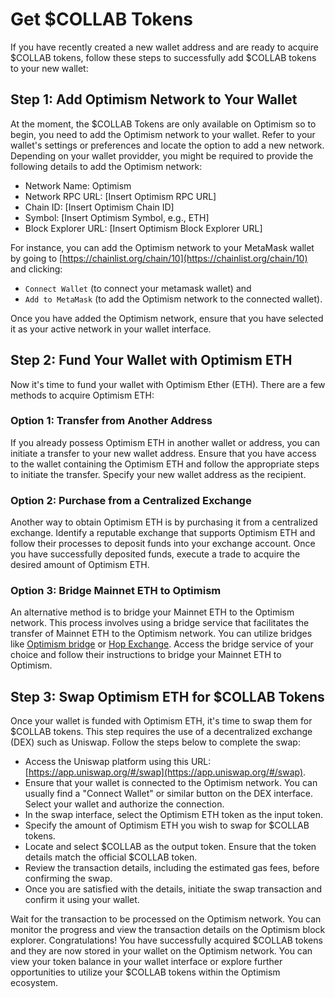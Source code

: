 # Get $COLLAB Tokens

If you have recently created a new wallet address and are ready to acquire $COLLAB tokens, follow these steps to successfully add $COLLAB tokens to your new wallet:

## Step 1: Add Optimism Network to Your Wallet

At the moment, the $COLLAB Tokens are only available on Optimism so to begin, you need to add the Optimism network to your wallet. Refer to your wallet's settings or preferences and locate the option to add a new network. Depending on your wallet providder, you might be required to provide the following details to add the Optimism network:

- Network Name: Optimism
- Network RPC URL: [Insert Optimism RPC URL]
- Chain ID: [Insert Optimism Chain ID]
- Symbol: [Insert Optimism Symbol, e.g., ETH]
- Block Explorer URL: [Insert Optimism Block Explorer URL]

For instance, you can add the Optimism network to your MetaMask wallet by going to [https://chainlist.org/chain/10](https://chainlist.org/chain/10) and clicking:

- `Connect Wallet` (to connect your metamask wallet) and
- `Add to MetaMask` (to add the Optimism network to the connected wallet).

Once you have added the Optimism network, ensure that you have selected it as your active network in your wallet interface.

## Step 2: Fund Your Wallet with Optimism ETH

Now it's time to fund your wallet with Optimism Ether (ETH). There are a few methods to acquire Optimism ETH:

### Option 1: Transfer from Another Address

If you already possess Optimism ETH in another wallet or address, you can initiate a transfer to your new wallet address. Ensure that you have access to the wallet containing the Optimism ETH and follow the appropriate steps to initiate the transfer. Specify your new wallet address as the recipient.

### Option 2: Purchase from a Centralized Exchange

Another way to obtain Optimism ETH is by purchasing it from a centralized exchange. Identify a reputable exchange that supports Optimism ETH and follow their processes to deposit funds into your exchange account. Once you have successfully deposited funds, execute a trade to acquire the desired amount of Optimism ETH.

### Option 3: Bridge Mainnet ETH to Optimism

An alternative method is to bridge your Mainnet ETH to the Optimism network. This process involves using a bridge service that facilitates the transfer of Mainnet ETH to the Optimism network. You can utilize bridges like [Optimism bridge](https://app.optimism.io/bridge/deposit) or [Hop Exchange](https://app.hop.exchange/#/send?sourceNetwork=ethereum&destNetwork=optimism&token=ETH). Access the bridge service of your choice and follow their instructions to bridge your Mainnet ETH to Optimism.

## Step 3: Swap Optimism ETH for $COLLAB Tokens

Once your wallet is funded with Optimism ETH, it's time to swap them for $COLLAB tokens. This step requires the use of a decentralized exchange (DEX) such as Uniswap. Follow the steps below to complete the swap:

- Access the Uniswap platform using this URL: [https://app.uniswap.org/#/swap](https://app.uniswap.org/#/swap).
- Ensure that your wallet is connected to the Optimism network. You can usually find a "Connect Wallet" or similar button on the DEX interface. Select your wallet and authorize the connection.
- In the swap interface, select the Optimism ETH token as the input token.
- Specify the amount of Optimism ETH you wish to swap for $COLLAB tokens.
- Locate and select $COLLAB as the output token. Ensure that the token details match the official $COLLAB token.
- Review the transaction details, including the estimated gas fees, before confirming the swap.
- Once you are satisfied with the details, initiate the swap transaction and confirm it using your wallet.

Wait for the transaction to be processed on the Optimism network. You can monitor the progress and view the transaction details on the Optimism block explorer.
Congratulations! You have successfully acquired $COLLAB tokens and they are now stored in your wallet on the Optimism network. You can view your token balance in your wallet interface or explore further opportunities to utilize your $COLLAB tokens within the Optimism ecosystem.
